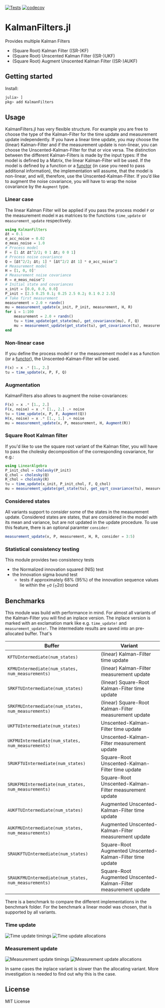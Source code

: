 
[![Tests](https://github.com/JuliaGNSS/KalmanFilters.jl/actions/workflows/ci.yml/badge.svg)](https://github.com/JuliaGNSS/KalmanFilters.jl/actions)
[![codecov](https://codecov.io/gh/JuliaGNSS/KalmanFilters.jl/branch/master/graph/badge.svg?token=KCFJHJ4Q2T)](https://codecov.io/gh/JuliaGNSS/KalmanFilters.jl)
# KalmanFilters.jl
Provides multiple Kalman Filters

* (Square Root) Kalman Filter ((SR-)KF)
* (Square Root) Unscented Kalman Filter ((SR-)UKF)
* (Square Root) Augment Unscented Kalman Filter ((SR-)AUKF)

## Getting started

Install:
```julia
julia> ]
pkg> add KalmanFilters
```

## Usage

KalmanFilters.jl has very flexible structure. For example you are free to choose the type of the Kalman-Filter for the time update and measurement update independently. If you have a linear time update, you may choose the (linear) Kalman-Filter and if the measurement update is non-linear, you can choose the Unscented-Kalman-Filter for that or vice versa.
The distinction between the different Kalman-Filters is made by the input types:
If the model is defined by a Matrix, the linear Kalman-Filter will be used. If the model is defined by a function or a [functor](https://docs.julialang.org/en/v1/manual/methods/#Function-like-objects) (in case you need to pass additional information), the implementation will assume, that the model is non-linear, and will, therefore, use the Unscented-Kalman-Filter.
If you’d like to augment the noise covariance, you will have to wrap the noise covariance by the `Augment` type.

### Linear case
The linear Kalman Filter will be applied if you pass the process model `F` or the measurement model `H` as matrices to the functions `time_update` or `measurement_update` respectively.
```julia
using KalmanFilters
Δt = 0.1
σ_acc_noise = 0.02
σ_meas_noise = 1.0
# Process model
F = [1 Δt Δt^2/2; 0 1 Δt; 0 0 1]
# Process noise covariance
Q = [Δt^2/2; Δt; 1] * [Δt^2/2 Δt 1] * σ_acc_noise^2
# Measurement model
H = [1, 0, 0]'
# Measurement noise covariance
R = σ_meas_noise^2
# Initial state and covariances
x_init = [0.0, 0.0, 0.0]
P_init = [2.5 0.25 0.1; 0.25 2.5 0.2; 0.1 0.2 2.5]
# Take first measurement
measurement = 2.0 + randn()
mu = measurement_update(x_init, P_init, measurement, H, R)
for i = 1:100
    measurement = 2.0 + randn()
    tu = time_update(get_state(mu), get_covariance(mu), F, Q)
    mu = measurement_update(get_state(tu), get_covariance(tu), measurement, H, R)
end
```
### Non-linear case
If you define the process model `F` or the measurement model `H` as a function (or a [functor](https://docs.julialang.org/en/v1/manual/methods/#Function-like-objects)), the Unscented-Kalman-Filter will be used.
```julia
F(x) = x .* [1., 2.]
tu = time_update(x, P, F, Q)
```

### Augmentation
KalmanFilters also allows to augment the noise-covariances:
```julia
F(x) = x .* [1., 2.]
F(x, noise) = x .* [1., 2.] .+ noise
tu = time_update(x, P, F, Augment(Q))
H(x, noise) = x .* [1., 1.] .+ noise
mu = measurement_update(x, P, measurement, H, Augment(R))
```

### Square Root Kalman filter
If you'd like to use the square root variant of the Kalman filter, you will have to pass the cholesky decomposition of the corresponding covariance, for e.g.:
```julia
using LinearAlgebra
P_init_chol = cholesky(P_init)
Q_chol = cholesky(Q)
R_chol = cholesky(R)
tu = time_update(x_init, P_init_chol, F, Q_chol)
mu = measurement_update(get_state(tu), get_sqrt_covariance(tu), measurement, H, R_chol)
```

### Considered states

All variants support to *consider* some of the states in the measurement update. Considered states are states, that are considered in the model with its mean and variance, but are not updated in the update procedure. To use this feature, there is an optional paramter `consider`:
```julia
measurement_update(x, P, measurement, H, R, consider = 3:5)
```

### Statistical consistency testing
This module provides two consistency tests
- the Normalized innovation squared (NIS) test
- the Innovation sigma bound test
  - tests if approximately 68% (95%) of the innovation sequence values lie within the ⨦σ (⨦2σ) bound

## Benchmarks

This module was build with performance in mind. For almost all variants of the Kalman-Filter you will find an inplace version. The inplace version is marked with an exclamation mark like e.g. `time_update!` and `measurement_update!`. The intermediate results are saved into an pre-allocated buffer. That's

Buffer | Variant
--- | ---
`KFTUIntermediate(num_states)` | (linear) Kalman-Filter time update
`KFMUIntermediate(num_states, num_measurements)` | (linear) Kalman-Filter measurement update
`SRKFTUIntermediate(num_states)` | (linear) Square-Root Kalman-Filter time update
`SRKFMUIntermediate(num_states, num_measurements)` | (linear) Square-Root Kalman-Filter measurement update
`UKFTUIntermediate(num_states)` | Unscented-Kalman-Filter time update
`UKFMUIntermediate(num_states, num_measurements)` | Unscented-Kalman-Filter measurement update
`SRUKFTUIntermediate(num_states)` | Square-Root Unscented-Kalman-Filter time update
`SRUKFMUIntermediate(num_states, num_measurements)` | Square-Root Unscented-Kalman-Filter measurement update
`AUKFTUIntermediate(num_states)` | Augmented Unscented-Kalman-Filter time update
`AUKFMUIntermediate(num_states, num_measurements)` | Augmented Unscented-Kalman-Filter measurement update
`SRAUKFTUIntermediate(num_states)` | Square-Root Augmented Unscented-Kalman-Filter time update
`SRAUKFMUIntermediate(num_states, num_measurements)` | Square-Root Augmented Unscented-Kalman-Filter measurement update

There is a benchmark to compare the different implementations in the benchmark folder. For the benchmark a linear model was chosen, that is supported by all variants.

### Time update
![Time update timings](benchmark/tu_time.png)
![Time update allocations](benchmark/tu_alloc.png)

### Measurement update

![Measurement update timings](benchmark/mu_time.png)
![Measurement update allocations](benchmark/mu_alloc.png)

In same cases the inplace variant is slower than the allocating variant. More investigation is needed to find out why this is the case.

## License

MIT License
